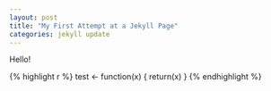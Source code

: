```yaml
---
layout: post
title: "My First Attempt at a Jekyll Page"
categories: jekyll update
---
```


Hello!

{% highlight r %}
test <- function(x) {
    return(x)
}
{% endhighlight %}